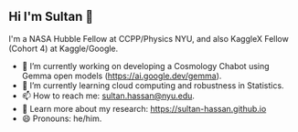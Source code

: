 ## Hi I'm Sultan 👋

I'm a NASA Hubble Fellow at CCPP/Physics NYU, and also KaggleX Fellow (Cohort 4) at Kaggle/Google.

- 🔭 I’m currently working on developing a Cosmology Chabot using Gemma open models (https://ai.google.dev/gemma).
- 🌱 I’m currently learning cloud computing and robustness in Statistics.
- 📫 How to reach me: sultan.hassan@nyu.edu.
- 📖 Learn more about my research: https://sultan-hassan.github.io
- 😄 Pronouns: he/him.

<!--
**sultan-hassan/sultan-hassan** is a ✨ _special_ ✨ repository because its `README.md` (this file) appears on your GitHub profile.

Here are some ideas to get you started:

- 🔭 I’m currently working on ...
- 🌱 I’m currently learning ...
- 👯 I’m looking to collaborate on ...
- 🤔 I’m looking for help with ...
- 💬 Ask me about ...
- 📫 How to reach me: ...
- 😄 Pronouns: ...
- ⚡ Fun fact: ...
-->
